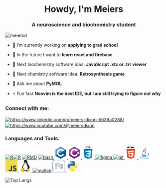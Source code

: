 <h1 align="center">Howdy, I'm Meiers</h1>
<h3 align="center">A neuroscience and biochemistry student</h3>

<p align="left"> <img src="https://komarev.com/ghpvc/?username=meiersd&label=Profile%20views&color=0e75b6&style=flat" alt="meiersd" /> </p>

- 🔭 I’m currently working on **applying to grad school**

- 🔮 In the future I want to **learn react and firebase**

- 🧬 Next biochemistry software idea: **JavaScript .xtc or .trr viewer**

- 🧪 Next chemistry software idea: **Retrosynthesis game**

- 💬 Ask me about **PyMOL**

- ⚡ Fun fact **Neovim is the best IDE, but I am still trying to figure out why**

<h3 align="left">Connect with me:</h3>
<p align="left">
<a href="https://linkedin.com/in/https://www.linkedin.com/in/meiers-dixon-5639a0288/" target="blank"><img align="center" src="https://raw.githubusercontent.com/rahuldkjain/github-profile-readme-generator/master/src/images/icons/Social/linked-in-alt.svg" alt="https://www.linkedin.com/in/meiers-dixon-5639a0288/" height="30" width="40" /></a>
<a href="https://www.youtube.com/c/https://www.youtube.com/@meiersdixon" target="blank"><img align="center" src="https://raw.githubusercontent.com/rahuldkjain/github-profile-readme-generator/master/src/images/icons/Social/youtube.svg" alt="https://www.youtube.com/@meiersdixon" height="30" width="40" /></a>
</p>

<h3 align="left">Languages and Tools:</h3>

<p align="left"> <a href="https://jupyter.org/" target="_blank" rel="noreferrer"><img src="https://upload.wikimedia.org/wikipedia/commons/thumb/3/38/Jupyter_logo.svg/207px-Jupyter_logo.svg.png" alt="R" width="40" height="40"/></a><a href="https://www.r-project.org/" target="_blank" rel="noreferrer"><img src="https://i.imgur.com/JruCqoq.jpeg" alt="R" width="40" height="40"/></a> <a href="https://pkgs.rstudio.com/rmarkdown/" target="_blank" rel="noreferrer"><img src="https://i.imgur.com/cuF6F24.png" alt="RMD" width="40" height="40"/></a> <a href="https://www.gnu.org/software/bash/" target="_blank" rel="noreferrer"> <img src="https://www.vectorlogo.zone/logos/gnu_bash/gnu_bash-icon.svg" alt="bash" width="40" height="40"/> </a> <a href="https://www.cprogramming.com/" target="_blank" rel="noreferrer"> <img src="https://raw.githubusercontent.com/devicons/devicon/master/icons/c/c-original.svg" alt="c" width="40" height="40"/> </a> <a href="https://www.w3schools.com/cs/" target="_blank" rel="noreferrer"> <img src="https://raw.githubusercontent.com/devicons/devicon/master/icons/csharp/csharp-original.svg" alt="csharp" width="40" height="40"/> </a> <a href="https://www.w3schools.com/css/" target="_blank" rel="noreferrer"> <img src="https://raw.githubusercontent.com/devicons/devicon/master/icons/css3/css3-original-wordmark.svg" alt="css3" width="40" height="40"/> </a> <a href="https://www.figma.com/" target="_blank" rel="noreferrer"> <img src="https://www.vectorlogo.zone/logos/figma/figma-icon.svg" alt="figma" width="40" height="40"/> </a> <a href="https://git-scm.com/" target="_blank" rel="noreferrer"> <img src="https://www.vectorlogo.zone/logos/git-scm/git-scm-icon.svg" alt="git" width="40" height="40"/> </a> <a href="https://www.w3.org/html/" target="_blank" rel="noreferrer"> <img src="https://raw.githubusercontent.com/devicons/devicon/master/icons/html5/html5-original-wordmark.svg" alt="html5" width="40" height="40"/> </a> <a href="https://www.java.com" target="_blank" rel="noreferrer"> <img src="https://raw.githubusercontent.com/devicons/devicon/master/icons/java/java-original.svg" alt="java" width="40" height="40"/> </a> <a href="https://developer.mozilla.org/en-US/docs/Web/JavaScript" target="_blank" rel="noreferrer"> <img src="https://raw.githubusercontent.com/devicons/devicon/master/icons/javascript/javascript-original.svg" alt="javascript" width="40" height="40"/> </a> <a href="https://www.linux.org/" target="_blank" rel="noreferrer"> <img src="https://raw.githubusercontent.com/devicons/devicon/master/icons/linux/linux-original.svg" alt="linux" width="40" height="40"/> </a> <a href="https://www.mathworks.com/" target="_blank" rel="noreferrer"> <img src="https://upload.wikimedia.org/wikipedia/commons/2/21/Matlab_Logo.png" alt="matlab" width="40" height="40"/> </a> <a href="https://www.photoshop.com/en" target="_blank" rel="noreferrer"> <img src="https://raw.githubusercontent.com/devicons/devicon/master/icons/photoshop/photoshop-line.svg" alt="photoshop" width="40" height="40"/> </a> <a href="https://www.python.org" target="_blank" rel="noreferrer"> <img src="https://raw.githubusercontent.com/devicons/devicon/master/icons/python/python-original.svg" alt="python" width="40" height="40"/> </a> </p>

![Top Langs](https://github-readme-stats.vercel.app/api/top-langs/?username=meiersd)
